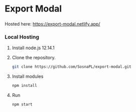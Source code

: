 # Export Modal

###
Hosted here: https://export-modal.netlify.app/

### Local Hosting
1. Install node.js 12.14.1

2. Clone the repository.
   ```sh
   git clone https://github.com/SosnaPL/export-modal.git
   ```
3. Install modules
   ```sh
   npm install
   ```
4. Run
   ```sh
   npm start
   ```
